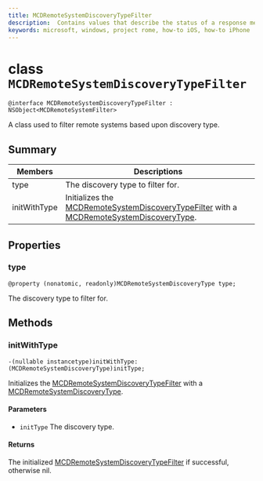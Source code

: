 ```yaml
---
title: MCDRemoteSystemDiscoveryTypeFilter
description:  Contains values that describe the status of a response message from a remote app service.
keywords: microsoft, windows, project rome, how-to iOS, how-to iPhone
---
```


# class `MCDRemoteSystemDiscoveryTypeFilter` 

```
@interface MCDRemoteSystemDiscoveryTypeFilter : NSObject<MCDRemoteSystemFilter>
```  

A class used to filter remote systems based upon discovery type.

## Summary

 Members                        | Descriptions                                
--------------------------------|---------------------------------------------
type | The discovery type to filter for.
initWithType | Initializes the [MCDRemoteSystemDiscoveryTypeFilter](MCDRemoteSystemDiscoveryTypeFilter.md) with a [MCDRemoteSystemDiscoveryType](MCDRemoteSystemDiscoveryType.md).

## Properties

### type
`@property (nonatomic, readonly)MCDRemoteSystemDiscoveryType type;`

The discovery type to filter for.

## Methods

### initWithType
`-(nullable instancetype)initWithType:(MCDRemoteSystemDiscoveryType)initType;`

Initializes the [MCDRemoteSystemDiscoveryTypeFilter](MCDRemoteSystemDiscoveryTypeFilter.md) with a [MCDRemoteSystemDiscoveryType](MCDRemoteSystemDiscoveryType.md).

#### Parameters
* `initType` The discovery type. 

#### Returns
The initialized [MCDRemoteSystemDiscoveryTypeFilter](MCDRemoteSystemDiscoveryTypeFilter.md) if successful, otherwise nil.